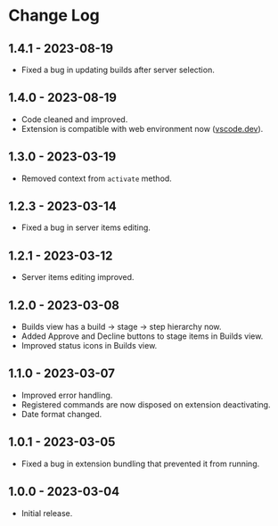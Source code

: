 # Change Log

## 1.4.1 - 2023-08-19

- Fixed a bug in updating builds after server selection.

## 1.4.0 - 2023-08-19

- Code cleaned and improved.
- Extension is compatible with web environment now ([vscode.dev](https://vscode.dev)).

## 1.3.0 - 2023-03-19

- Removed context from `activate` method.

## 1.2.3 - 2023-03-14

- Fixed a bug in server items editing.

## 1.2.1 - 2023-03-12

- Server items editing improved.

## 1.2.0 - 2023-03-08

- Builds view has a build → stage → step hierarchy now.
- Added Approve and Decline buttons to stage items in Builds view.
- Improved status icons in Builds view.

## 1.1.0 - 2023-03-07

- Improved error handling.
- Registered commands are now disposed on extension deactivating.
- Date format changed.

## 1.0.1 - 2023-03-05

- Fixed a bug in extension bundling that prevented it from running.

## 1.0.0 - 2023-03-04

- Initial release.
